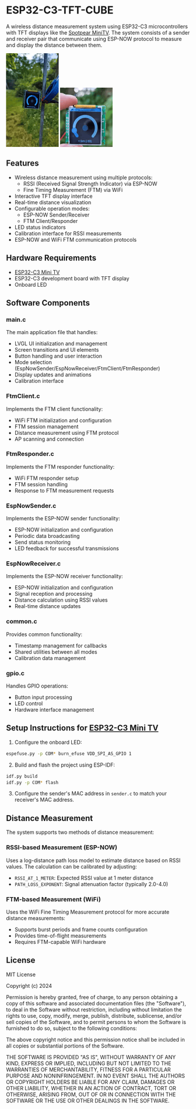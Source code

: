 # ESP32-C3-TFT-CUBE

A wireless distance measurement system using ESP32-C3 microcontrollers with TFT displays like the [Spotpear MiniTV](https://spotpear.com/shop/ESP32-C3-desktop-trinket-Mini-TV-Portable-Pendant-LVGL-1.44inch-LCD-ST7735.html). The system consists of a sender and receiver pair that communicate using ESP-NOW protocol to measure and display the distance between them.

![Transmitter](doc/transmitter.gif) ![Receiver](doc/receiver.gif)

## Features

- Wireless distance measurement using multiple protocols:
  - RSSI (Received Signal Strength Indicator) via ESP-NOW
  - Fine Timing Measurement (FTM) via WiFi
- Interactive TFT display interface
- Real-time distance visualization
- Configurable operation modes:
  - ESP-NOW Sender/Receiver
  - FTM Client/Responder
- LED status indicators
- Calibration interface for RSSI measurements
- ESP-NOW and WiFi FTM communication protocols

## Hardware Requirements

- [ESP32-C3 Mini TV](https://spotpear.com/shop/ESP32-C3-desktop-trinket-Mini-TV-Portable-Pendant-LVGL-1.44inch-LCD-ST7735.html)
- ESP32-C3 development board with TFT display
- Onboard LED

## Software Components

### main.c
The main application file that handles:
- LVGL UI initialization and management
- Screen transitions and UI elements
- Button handling and user interaction
- Mode selection (EspNowSender/EspNowReceiver/FtmClient/FtmResponder)
- Display updates and animations
- Calibration interface

### FtmClient.c
Implements the FTM client functionality:
- WiFi FTM initialization and configuration
- FTM session management
- Distance measurement using FTM protocol
- AP scanning and connection

### FtmResponder.c
Implements the FTM responder functionality:
- WiFi FTM responder setup
- FTM session handling
- Response to FTM measurement requests

### EspNowSender.c
Implements the ESP-NOW sender functionality:
- ESP-NOW initialization and configuration
- Periodic data broadcasting
- Send status monitoring
- LED feedback for successful transmissions

### EspNowReceiver.c
Implements the ESP-NOW receiver functionality:
- ESP-NOW initialization and configuration
- Signal reception and processing
- Distance calculation using RSSI values
- Real-time distance updates

### common.c
Provides common functionality:
- Timestamp management for callbacks
- Shared utilities between all modes
- Calibration data management

### gpio.c
Handles GPIO operations:
- Button input processing
- LED control
- Hardware interface management

## Setup Instructions for [ESP32-C3 Mini TV](https://spotpear.com/shop/ESP32-C3-desktop-trinket-Mini-TV-Portable-Pendant-LVGL-1.44inch-LCD-ST7735.html)

1. Configure the onboard LED:
```bash
espefuse.py -p COM* burn_efuse VDD_SPI_AS_GPIO 1
```

2. Build and flash the project using ESP-IDF:
```bash
idf.py build
idf.py -p COM* flash
```

3. Configure the sender's MAC address in `sender.c` to match your receiver's MAC address.

## Distance Measurement

The system supports two methods of distance measurement:

### RSSI-based Measurement (ESP-NOW)
Uses a log-distance path loss model to estimate distance based on RSSI values. The calculation can be calibrated by adjusting:
- `RSSI_AT_1_METER`: Expected RSSI value at 1 meter distance
- `PATH_LOSS_EXPONENT`: Signal attenuation factor (typically 2.0-4.0)

### FTM-based Measurement (WiFi)
Uses the WiFi Fine Timing Measurement protocol for more accurate distance measurements:
- Supports burst periods and frame counts configuration
- Provides time-of-flight measurements
- Requires FTM-capable WiFi hardware

## License

MIT License

Copyright (c) 2024

Permission is hereby granted, free of charge, to any person obtaining a copy
of this software and associated documentation files (the "Software"), to deal
in the Software without restriction, including without limitation the rights
to use, copy, modify, merge, publish, distribute, sublicense, and/or sell
copies of the Software, and to permit persons to whom the Software is
furnished to do so, subject to the following conditions:

The above copyright notice and this permission notice shall be included in all
copies or substantial portions of the Software.

THE SOFTWARE IS PROVIDED "AS IS", WITHOUT WARRANTY OF ANY KIND, EXPRESS OR
IMPLIED, INCLUDING BUT NOT LIMITED TO THE WARRANTIES OF MERCHANTABILITY,
FITNESS FOR A PARTICULAR PURPOSE AND NONINFRINGEMENT. IN NO EVENT SHALL THE
AUTHORS OR COPYRIGHT HOLDERS BE LIABLE FOR ANY CLAIM, DAMAGES OR OTHER
LIABILITY, WHETHER IN AN ACTION OF CONTRACT, TORT OR OTHERWISE, ARISING FROM,
OUT OF OR IN CONNECTION WITH THE SOFTWARE OR THE USE OR OTHER DEALINGS IN THE
SOFTWARE.
